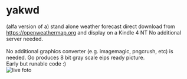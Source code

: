 # yakwd

(alfa version of a) stand alone weather forecast direct download from https://openweathermap.org and display on a Kindle 4 NT
No additional server needed.<br>
<br>
No additional graphics converter (e.g. imagemagic, pngcrush, etc) is needed. Go produces 8 bit gray scale eips ready picture.
<br>
Early but runable code :)
<br>
![live foto](https://github.com/petervflocke/yakwd/blob/master/Docs/kindle-live.jpg)
